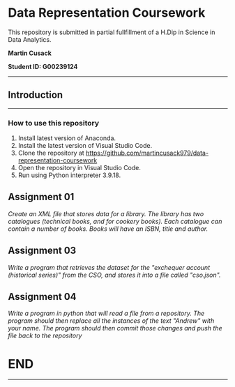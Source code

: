 # Data Representation Coursework

This repository is submitted in partial fullfillment of a H.Dip in Science in Data Analytics.

**Martin Cusack**

**Student ID: G00239124**
***

## Introduction
***

### How to use this repository

1. Install latest version of Anaconda.
2. Install the latest version of Visual Studio Code.
3. Clone the repository at https://github.com/martincusack979/data-representation-coursework
4. Open the repository in Visual Studio Code.
5. Run using Python interpreter 3.9.18.

## Assignment 01

*Create an XML file that stores data for a library.
The library has two catalogues (technical books, and for cookery books).  Each catalogue can contain a number of books. 
Books will have an ISBN, title and author.*

## Assignment 03

*Write a program that retrieves the dataset for the "exchequer account (historical series)" from the CSO, and stores it into a file called "cso.json".*

## Assignment 04

*Write a program in python that will read a file from a repository. The program should then replace all the instances of the text "Andrew" with your name.
The program should then commit those changes and push the file back to the repository*

# END
***


